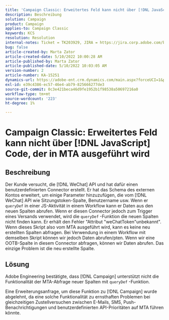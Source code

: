 ```yaml
---
title: 'Campaign Classic: Erweitertes Feld kann nicht über [!DNL JavaScript] Code, der in MTA ausgeführt wird'
description: Beschreibung
solution: Campaign
product: Campaign
applies-to: Campaign Classic
keywords: KCS
resolution: Resolution
internal-notes: Ticket = TK203929, JIRA = https://jira.corp.adobe.com/browse/NEO-20460, https://jira.corp.adobe.com/browse/NEO-20648
bug: false
article-created-by: Marta Zator
article-created-date: 5/10/2022 10:00:28 AM
article-published-by: Marta Zator
article-published-date: 5/10/2022 10:03:05 AM
version-number: 2
article-number: KA-15251
dynamics-url: https://adobe-ent.crm.dynamics.com/main.aspx?forceUCI=1&pagetype=entityrecord&etn=knowledgearticle&id=90301002-48d0-ec11-a7b5-00224809c101
exl-id: e39c4386-ec57-46e4-ab79-825666277de3
source-git-commit: 0c3e421beca46d9fe1952b1f98538a50697216a0
workflow-type: tm+mt
source-wordcount: '223'
ht-degree: 1%

---
```


# Campaign Classic: Erweitertes Feld kann nicht über [!DNL JavaScript] Code, der in MTA ausgeführt wird

## Beschreibung


Der Kunde versucht, die [!DNL WeChat] API und hat dafür einen benutzerdefinierten Connector erstellt. Er hat das Schema des externen Kontos erweitert, um einige Parameter hinzuzufügen, die vom [!DNL WeChat] API wie Sitzungstoken-Spalte, Benutzername usw. Wenn er `queryDef` in einer JS-Aktivität in einem Workflow kann er Daten aus den neuen Spalten abrufen. Wenn er diesen Connector jedoch zum Trigger eines Versands verwendet, wird die `queryDef` -Funktion die neuen Spalten nicht finden kann. Er erhält den Fehler &quot;Attribut &quot;weChatToken&quot;unbekannt&quot;. Wenn dieses Skript also vom MTA ausgeführt wird, kann es keine neu erstellten Spalten abfragen. Bei Verwendung in einem Workflow mit demselben Skript können wir jedoch Daten abrufen/pten. Wenn wir eine OOTB-Spalte in diesem Connector abfragen, können wir Daten abrufen. Das einzige Problem ist die neu erstellte Spalte.


## Lösung


Adobe<b> </b>Engineering bestätigte, dass [!DNL Campaign] unterstützt nicht die Funktionalität der MTA-Abfrage neuer Spalten mit `queryDef` -Funktion.

Eine Erweiterungsanfrage, um diese Funktion zu [!DNL Campaign] wurde abgelehnt, da eine solche Funktionalität zu ernsthaften Problemen bei gleichzeitigen Zustellversuchen zwischen E-Mails, SMS, Push-Benachrichtigungen und benutzerdefinierten API-Prioritäten auf MTA führen könnte.
